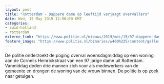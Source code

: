 ```yaml
---
layout: post
title: "Rotterdam - Dappere dame op leeftijd verjaagt overvallers"
date: Wed, 15 May 2019 12:56:00 GMT
categories: 
- zuid-holland 
- rotterdam 
externe_link: "https://www.politie.nl/nieuws/2019/mei/15/07-dappere-dame-op-leeftijd-verjaagt-overvallers.html"
feature_image: "https://www.politie.nl/binaries/w400h225/content/gallery/politie/nieuws/2018/januari/07-rt/andre-liggend.jpg"
---
```


De politie onderzoekt de poging  overval woensdagmiddag op een woning aan de Cornelis Heinrickstraat van een 97 jarige dame uit Rotterdam. Vanmiddag deden drie mannen zich voor als medewerkers van de gemeente en drongen de woning van de vrouw binnen. De politie is op zoek naar getuigen.

